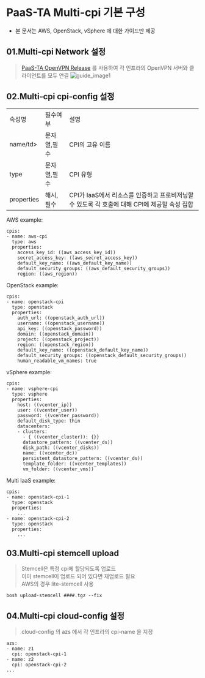 # PaaS-TA Multi-cpi 기본 구성
- 본 문서는 AWS, OpenStack, vSphere 에 대한 가이드만 제공


## 01.Multi-cpi Network 설정
> [PaaS-TA OpenVPN Release](https://github.com/jinhyojin/openvpn-deployment) 를 사용하여 각 인프라의 OpenVPN 서버와 클라이언트를 모두 연결 
![guide_image1](./guide/images/aws-iaas-topology.png)

## 02.Multi-cpi cpi-config 설정 
<table>
<tr>
<td>속성명</td>
<td>필수여부</td>
<td>설명</td>
</tr>
<tr>
<td>name/td>
<td>문자열,필수</td>
<td>CPI의 고유 이름</td>
</tr>
<tr>
<td>type</td>
<td>문자열,필수</td>
<td>CPI 유형</td>
</tr>
<tr>
<td>properties</td>
<td>해시,필수</td>
<td>CPI가 IaaS에서 리소스를 인증하고 프로비저닝할 수 있도록 각 호출에 대해 CPI에 제공할 속성 집합</td>
</tr>
</table>

AWS example:
```
cpis:
- name: aws-cpi
  type: aws
  properties:
    access_key_id: ((aws_access_key_id))
    secret_access_key: ((aws_secret_access_key))
    default_key_name: ((aws_default_key_name))
    default_security_groups: ((aws_default_security_groups))
    region: ((aws_region))
```

OpenStack example:
```
cpis:
- name: openstack-cpi
  type: openstack
  properties:
    auth_url: ((openstack_auth_url))
    username: ((openstack_username))
    api_key: ((openstack_password))
    domain: ((openstack_domain))
    project: ((openstack_project))
    region: ((openstack_region))
    default_key_name: ((openstack_default_key_name))
    default_security_groups: ((openstack_default_security_groups))
    human_readable_vm_names: true
```

vSphere example:
```
cpis:
- name: vsphere-cpi
  type: vsphere
  properties:
    host: ((vcenter_ip))
    user: ((vcenter_user))
    password: ((vcenter_password))
    default_disk_type: thin
    datacenters:
    - clusters:
      - { ((vcenter_cluster)): {}}
      datastore_pattern: ((vcenter_ds))
      disk_path: ((vcenter_disks))
      name: ((vcenter_dc))
      persistent_datastore_pattern: ((vcenter_ds))
      template_folder: ((vcenter_templates))
      vm_folder: ((vcenter_vms))
```

Multi IaaS example:
```
cpis:
- name: openstack-cpi-1
  type: openstack
  properties:
    ...
- name: openstack-cpi-2
  type: openstack
  properties:
    ...
```

## 03.Multi-cpi stemcell upload
> Stemcell은 특정 cpi에 할당되도록 업로드
<br>이미 stemcell이 업로드 되어 있다면 재업로드 필요
<br>AWS의 경우 lite-stemcell 사용
```
bosh upload-stemcell ####.tgz --fix
```

## 04.Multi-cpi cloud-config 설정 
> cloud-config 의 azs 에서 각 인프라의 cpi-name 을 지정
```
azs:
- name: z1
  cpi: openstack-cpi-1
- name: z2
  cpi: openstack-cpi-2
...
```